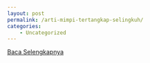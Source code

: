 ```yaml
---
layout: post
permalink: /arti-mimpi-tertangkap-selingkuh/
categories:
    - Uncategorized
---
```


[Baca Selengkapnya](/02)
